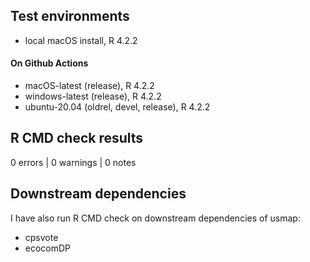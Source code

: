 
## Test environments
* local macOS install, R 4.2.2

#### On Github Actions
* macOS-latest (release), R 4.2.2
* windows-latest (release), R 4.2.2
* ubuntu-20.04 (oldrel, devel, release), R 4.2.2

## R CMD check results

0 errors | 0 warnings | 0 notes

## Downstream dependencies

I have also run R CMD check on downstream dependencies of usmap:

* cpsvote
* ecocomDP
